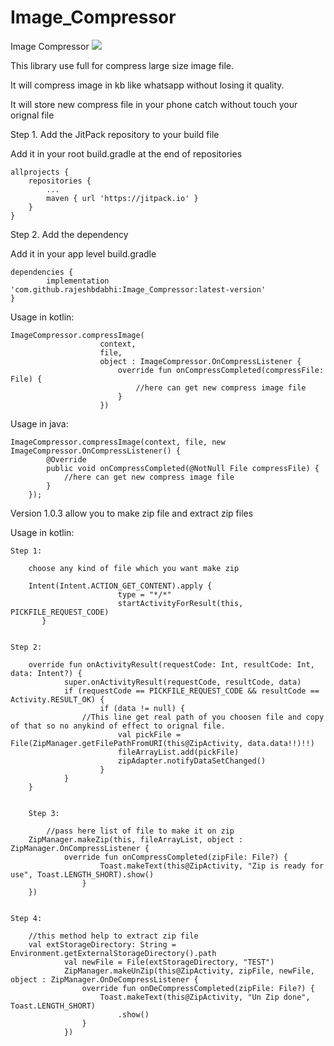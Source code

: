 # Image_Compressor
Image Compressor
[![](https://jitpack.io/v/rajeshbdabhi/Image_Compressor.svg)](https://jitpack.io/#rajeshbdabhi/Image_Compressor)

This library use full for compress large size image file.

It will compress image in kb like whatsapp without losing it quality.

It will store new compress file in your phone catch without touch your orignal file

Step 1. Add the JitPack repository to your build file

Add it in your root build.gradle at the end of repositories
	
	allprojects {
		repositories {
			...
			maven { url 'https://jitpack.io' }
		}
	}


Step 2. Add the dependency

Add it in your app level build.gradle

	dependencies {
    		implementation 'com.github.rajeshbdabhi:Image_Compressor:latest-version'
	}
	
Usage in kotlin:

	ImageCompressor.compressImage(
                        context,
                        file,
                        object : ImageCompressor.OnCompressListener {
                            override fun onCompressCompleted(compressFile: File) {
                                //here can get new compress image file
                            }
                        })
			

Usage in java:

	ImageCompressor.compressImage(context, file, new ImageCompressor.OnCompressListener() {
            @Override
            public void onCompressCompleted(@NotNull File compressFile) {
                //here can get new compress image file
            }
        });

Version 1.0.3 allow you to make zip file and extract zip files

Usage in kotlin:

	
	Step 1:
		
		choose any kind of file which you want make zip
		
		Intent(Intent.ACTION_GET_CONTENT).apply {
                            type = "*/*"
                            startActivityForResult(this, PICKFILE_REQUEST_CODE)
           }
		
		
	Step 2:	
	
		override fun onActivityResult(requestCode: Int, resultCode: Int, data: Intent?) {
        		super.onActivityResult(requestCode, resultCode, data)
        		if (requestCode == PICKFILE_REQUEST_CODE && resultCode == Activity.RESULT_OK) {
            			if (data != null) {
					//This line get real path of you choosen file and copy of that so no anykind of effect to orignal file.
                			val pickFile = File(ZipManager.getFilePathFromURI(this@ZipActivity, data.data!!)!!)
                			fileArrayList.add(pickFile)
                			zipAdapter.notifyDataSetChanged()
            			}
        		}
    	}
    
    
    	Step 3:
	
    		//pass here list of file to make it on zip
		ZipManager.makeZip(this, fileArrayList, object : ZipManager.OnCompressListener {
        		override fun onCompressCompleted(zipFile: File?) {
                    	Toast.makeText(this@ZipActivity, "Zip is ready for use", Toast.LENGTH_SHORT).show()
                	}
       	})
		
		
	Step 4:
	
		//this method help to extract zip file
		val extStorageDirectory: String = Environment.getExternalStorageDirectory().path
            	val newFile = File(extStorageDirectory, "TEST")
            	ZipManager.makeUnZip(this@ZipActivity, zipFile, newFile, object : ZipManager.OnDeCompressListener {
                    override fun onDeCompressCompleted(zipFile: File?) {
                        Toast.makeText(this@ZipActivity, "Un Zip done", Toast.LENGTH_SHORT)
                            .show()
                    }
                })
	
